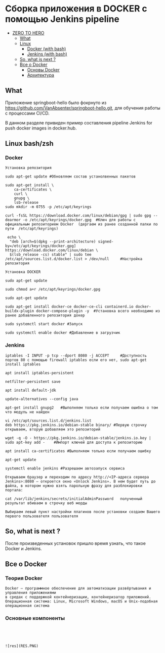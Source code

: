 # Сборка приложения в DOCKER с помощью Jenkins pipeline

 - [ZERO TO HERO](#Сборка-приложения-в-DOCKER-с-помощью-Jenkins-pipline)
   - [What](#what)
   - [Linux](#linux-bashzsh)
     - [Docker (with bash)](#Docker)
     - [Jenkins (with bash)](#Jenkins)
   - [So, what is next ?](#So-,-what-is-next-?)
   - [Все о Docker](#Все-о-Docker)
     - [Основы Docker](#Теория-Docker)
     - [Архитектура](#Основые-компоненты)

## What

Приложение springboot-hello было фокрнуто из https://github.com/VanAbsenter/springboot-hello.git, для обучения работы с процессами CI/CD.

В данном разделе привиден пример составления pipeline Jenkins for push docker images in docker.hub.



## Linux bash/zsh

### Docker

```
Установка репозитория

sudo apt-get update #Обновляем состав устанолвенных пакетов 

sudo apt-get install \
    ca-certificates \
    curl \
    gnupg \
    lsb-release
sudo mkdir -m 0755 -p /etc/apt/keyrings

curl -fsSL https://download.docker.com/linux/debian/gpg | sudo gpg --dearmor -o /etc/apt/keyrings/docker.gpg  #Ключ для работы с официальным репозиторием Docker  (дергаем из ранее созданной папки по пути  /etc/apt/keyrings)

 echo \
  "deb [arch=$(dpkg --print-architecture) signed-by=/etc/apt/keyrings/docker.gpg] https://download.docker.com/linux/debian \
  $(lsb_release -cs) stable" | sudo tee /etc/apt/sources.list.d/docker.list > /dev/null     #Настройка репозитория

Установка DOCKER

sudo apt-get update

sudo chmod a+r /etc/apt/keyrings/docker.gpg

sudo apt-get update

sudo apt-get install docker-ce docker-ce-cli containerd.io docker-buildx-plugin docker-compose-plugin -y  #Установка всего необходимо из ранее добавленного репозитория докер

sudo systemctl start docker #Запуск

sudo systemctl enable docker #Добавление в загрузчик 

```
### Jenkins

```
iptables -I INPUT -p tcp --dport 8080 -j ACCEPT     #Доступность портов 80 с помощью firewall iptables если его нет, sudo apt-get install iptables

apt install iptables-persistent

netfilter-persistent save

apt install default-jdk

update-alternatives --config java

apt-get install gnupg2   #Выполняем только если получаем ошибка о том что модуль не найден 

vi /etc/apt/sources.list.d/jenkins.list
deb https://pkg.jenkins.io/debian-stable binary/ #Первую строчку открываем, вторую добавляем это репозиторий 

wget -q -O - https://pkg.jenkins.io/debian-stable/jenkins.io.key | sudo apt-key add -    #Импорт ключей для доступа к репозиторию

apt install ca-certificates #Выполняем только если получаем ошибку

apt-get update

systemctl enable jenkins #Разрешаем автозапуск сервиса 

Открываем браузер и переходим по адресу http://<IP-адреса сервера Jenkins>:8080 — откроется окно «Unlock Jenkins». В нем будет путь до файла, в котором нужно взять парольную фразу для разблокировки портала:

cat /var/lib/jenkins/secrets/initialAdminPassword   полученный результат вбиваем в строчку веб морды

Выбираем левый пункт настройки плагинов после установки создаем Вашего первого пользователя пользователя

```

## So, what is next ?

После произведенных установок пришло время узнать, что такое Docker и Jenkins.

## Все о Docker

### Теория Docker

```
Docker — программное обеспечение для автоматизации развёртывания и управления приложениями
в средах с поддержкой контейнеризации, контейнеризатор приложений.
Операционная система: Linux, Microsoft Windows, macOS и Unix-подобная операционная система

```
### Основные компоненты

```




![res](RES.PNG)











```
